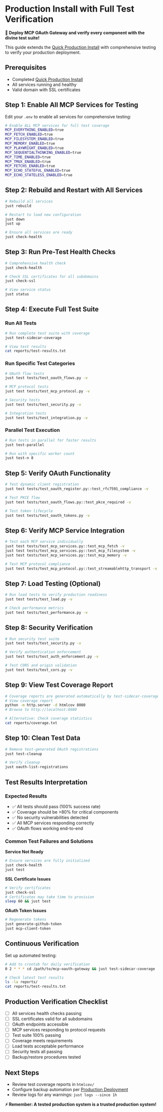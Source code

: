 # Production Install with Full Test Verification

**🧪 Deploy MCP OAuth Gateway and verify every component with the divine test suite!**

This guide extends the [Quick Production Install](quick-install.md) with comprehensive testing to verify your production deployment.

## Prerequisites

- Completed [Quick Production Install](quick-install.md)
- All services running and healthy
- Valid domain with SSL certificates

## Step 1: Enable All MCP Services for Testing

Edit your `.env` to enable all services for comprehensive testing:

```bash
# Enable ALL MCP services for full test coverage
MCP_EVERYTHING_ENABLED=true
MCP_FETCH_ENABLED=true
MCP_FILESYSTEM_ENABLED=true
MCP_MEMORY_ENABLED=true
MCP_PLAYWRIGHT_ENABLED=true
MCP_SEQUENTIALTHINKING_ENABLED=true
MCP_TIME_ENABLED=true
MCP_TMUX_ENABLED=true
MCP_FETCHS_ENABLED=true
MCP_ECHO_STATEFUL_ENABLED=true
MCP_ECHO_STATELESS_ENABLED=true
```

## Step 2: Rebuild and Restart with All Services

```bash
# Rebuild all services
just rebuild

# Restart to load new configuration
just down
just up

# Ensure all services are ready
just check-health
```

## Step 3: Run Pre-Test Health Checks

```bash
# Comprehensive health check
just check-health

# Check SSL certificates for all subdomains
just check-ssl

# View service status
just status
```

## Step 4: Execute Full Test Suite

### Run All Tests
```bash
# Run complete test suite with coverage
just test-sidecar-coverage

# View test results
cat reports/test-results.txt
```

### Run Specific Test Categories

```bash
# OAuth flow tests
just test tests/test_oauth_flows.py -v

# MCP protocol tests
just test tests/test_mcp_protocol.py -v

# Security tests
just test tests/test_security.py -v

# Integration tests
just test tests/test_integration.py -v
```

### Parallel Test Execution
```bash
# Run tests in parallel for faster results
just test-parallel

# Run with specific worker count
just test-n 8
```

## Step 5: Verify OAuth Functionality

```bash
# Test dynamic client registration
just test tests/test_oauth_register.py::test_rfc7591_compliance -v

# Test PKCE flow
just test tests/test_oauth_flows.py::test_pkce_required -v

# Test token lifecycle
just test tests/test_oauth_tokens.py -v
```

## Step 6: Verify MCP Service Integration

```bash
# Test each MCP service individually
just test tests/test_mcp_services.py::test_mcp_fetch -v
just test tests/test_mcp_services.py::test_mcp_filesystem -v
just test tests/test_mcp_services.py::test_mcp_memory -v

# Test MCP protocol compliance
just test tests/test_mcp_protocol.py::test_streamablehttp_transport -v
```

## Step 7: Load Testing (Optional)

```bash
# Run load tests to verify production readiness
just test tests/test_load.py -v

# Check performance metrics
just test tests/test_performance.py -v
```

## Step 8: Security Verification

```bash
# Run security test suite
just test tests/test_security.py -v

# Verify authentication enforcement
just test tests/test_auth_enforcement.py -v

# Test CORS and origin validation
just test tests/test_cors.py -v
```

## Step 9: View Test Coverage Report

```bash
# Coverage reports are generated automatically by test-sidecar-coverage
# View coverage report
python -m http.server -d htmlcov 8080
# Browse to http://localhost:8080

# Alternative: Check coverage statistics
cat reports/coverage.txt
```

## Step 10: Clean Test Data

```bash
# Remove test-generated OAuth registrations
just test-cleanup

# Verify cleanup
just oauth-list-registrations
```

## Test Results Interpretation

### Expected Results
- ✅ All tests should pass (100% success rate)
- ✅ Coverage should be >80% for critical components
- ✅ No security vulnerabilities detected
- ✅ All MCP services responding correctly
- ✅ OAuth flows working end-to-end

### Common Test Failures and Solutions

**Service Not Ready**
```bash
# Ensure services are fully initialized
just check-health
just test
```

**SSL Certificate Issues**
```bash
# Verify certificates
just check-ssl
# Certificates may take time to provision
sleep 60 && just test
```

**OAuth Token Issues**
```bash
# Regenerate tokens
just generate-github-token
just mcp-client-token
```

## Continuous Verification

Set up automated testing:

```bash
# Add to crontab for daily verification
0 2 * * * cd /path/to/mcp-oauth-gateway && just test-sidecar-coverage

# Check latest test results
ls -la reports/
cat reports/test-results.txt
```

## Production Verification Checklist

- [ ] All services health checks passing
- [ ] SSL certificates valid for all subdomains
- [ ] OAuth endpoints accessible
- [ ] MCP services responding to protocol requests
- [ ] Test suite 100% passing
- [ ] Coverage meets requirements
- [ ] Load tests acceptable performance
- [ ] Security tests all passing
- [ ] Backup/restore procedures tested

## Next Steps

- Review test coverage reports in `htmlcov/`
- Configure backup automation per [Production Deployment](deployment/production.md)
- Review logs for any warnings: `just logs --since 1h`

**⚡ Remember: A tested production system is a trusted production system!**
